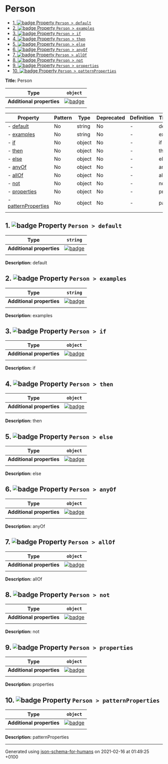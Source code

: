 # Person

- [1. ![badge](https://img.shields.io/badge/Optional-yellow) Property `Person > default`](#default)
- [2. ![badge](https://img.shields.io/badge/Optional-yellow) Property `Person > examples`](#examples)
- [3. ![badge](https://img.shields.io/badge/Optional-yellow) Property `Person > if`](#if)
- [4. ![badge](https://img.shields.io/badge/Optional-yellow) Property `Person > then`](#then)
- [5. ![badge](https://img.shields.io/badge/Optional-yellow) Property `Person > else`](#else)
- [6. ![badge](https://img.shields.io/badge/Optional-yellow) Property `Person > anyOf`](#anyOf)
- [7. ![badge](https://img.shields.io/badge/Optional-yellow) Property `Person > allOf`](#allOf)
- [8. ![badge](https://img.shields.io/badge/Optional-yellow) Property `Person > not`](#not)
- [9. ![badge](https://img.shields.io/badge/Optional-yellow) Property `Person > properties`](#properties)
- [10. ![badge](https://img.shields.io/badge/Optional-yellow) Property `Person > patternProperties`](#patternProperties)

**Title:** Person

| Type                      | `object`                                                                                                             |
| ------------------------- | -------------------------------------------------------------------------------------------------------------------- |
| **Additional properties** | [![badge](https://img.shields.io/badge/Any+type--allowed-green)](# "Additional Properties of any type are allowed.") |
|                           |                                                                                                                      |

| Property                                   | Pattern | Type   | Deprecated | Definition | Title/Description |
| ------------------------------------------ | ------- | ------ | ---------- | ---------- | ----------------- |
| - [default](#default )                     | No      | string | No         | -          | default           |
| - [examples](#examples )                   | No      | string | No         | -          | examples          |
| - [if](#if )                               | No      | object | No         | -          | if                |
| - [then](#then )                           | No      | object | No         | -          | then              |
| - [else](#else )                           | No      | object | No         | -          | else              |
| - [anyOf](#anyOf )                         | No      | object | No         | -          | anyOf             |
| - [allOf](#allOf )                         | No      | object | No         | -          | allOf             |
| - [not](#not )                             | No      | object | No         | -          | not               |
| - [properties](#properties )               | No      | object | No         | -          | properties        |
| - [patternProperties](#patternProperties ) | No      | object | No         | -          | patternProperties |
|                                            |         |        |            |            |                   |

## <a name="default"></a>1. ![badge](https://img.shields.io/badge/Optional-yellow) Property `Person > default`

| Type                      | `string`                                                                                                             |
| ------------------------- | -------------------------------------------------------------------------------------------------------------------- |
| **Additional properties** | [![badge](https://img.shields.io/badge/Any+type--allowed-green)](# "Additional Properties of any type are allowed.") |
|                           |                                                                                                                      |

**Description:** default

## <a name="examples"></a>2. ![badge](https://img.shields.io/badge/Optional-yellow) Property `Person > examples`

| Type                      | `string`                                                                                                             |
| ------------------------- | -------------------------------------------------------------------------------------------------------------------- |
| **Additional properties** | [![badge](https://img.shields.io/badge/Any+type--allowed-green)](# "Additional Properties of any type are allowed.") |
|                           |                                                                                                                      |

**Description:** examples

## <a name="if"></a>3. ![badge](https://img.shields.io/badge/Optional-yellow) Property `Person > if`

| Type                      | `object`                                                                                                             |
| ------------------------- | -------------------------------------------------------------------------------------------------------------------- |
| **Additional properties** | [![badge](https://img.shields.io/badge/Any+type--allowed-green)](# "Additional Properties of any type are allowed.") |
|                           |                                                                                                                      |

**Description:** if

## <a name="then"></a>4. ![badge](https://img.shields.io/badge/Optional-yellow) Property `Person > then`

| Type                      | `object`                                                                                                             |
| ------------------------- | -------------------------------------------------------------------------------------------------------------------- |
| **Additional properties** | [![badge](https://img.shields.io/badge/Any+type--allowed-green)](# "Additional Properties of any type are allowed.") |
|                           |                                                                                                                      |

**Description:** then

## <a name="else"></a>5. ![badge](https://img.shields.io/badge/Optional-yellow) Property `Person > else`

| Type                      | `object`                                                                                                             |
| ------------------------- | -------------------------------------------------------------------------------------------------------------------- |
| **Additional properties** | [![badge](https://img.shields.io/badge/Any+type--allowed-green)](# "Additional Properties of any type are allowed.") |
|                           |                                                                                                                      |

**Description:** else

## <a name="anyOf"></a>6. ![badge](https://img.shields.io/badge/Optional-yellow) Property `Person > anyOf`

| Type                      | `object`                                                                                                             |
| ------------------------- | -------------------------------------------------------------------------------------------------------------------- |
| **Additional properties** | [![badge](https://img.shields.io/badge/Any+type--allowed-green)](# "Additional Properties of any type are allowed.") |
|                           |                                                                                                                      |

**Description:** anyOf

## <a name="allOf"></a>7. ![badge](https://img.shields.io/badge/Optional-yellow) Property `Person > allOf`

| Type                      | `object`                                                                                                             |
| ------------------------- | -------------------------------------------------------------------------------------------------------------------- |
| **Additional properties** | [![badge](https://img.shields.io/badge/Any+type--allowed-green)](# "Additional Properties of any type are allowed.") |
|                           |                                                                                                                      |

**Description:** allOf

## <a name="not"></a>8. ![badge](https://img.shields.io/badge/Optional-yellow) Property `Person > not`

| Type                      | `object`                                                                                                             |
| ------------------------- | -------------------------------------------------------------------------------------------------------------------- |
| **Additional properties** | [![badge](https://img.shields.io/badge/Any+type--allowed-green)](# "Additional Properties of any type are allowed.") |
|                           |                                                                                                                      |

**Description:** not

## <a name="properties"></a>9. ![badge](https://img.shields.io/badge/Optional-yellow) Property `Person > properties`

| Type                      | `object`                                                                                                             |
| ------------------------- | -------------------------------------------------------------------------------------------------------------------- |
| **Additional properties** | [![badge](https://img.shields.io/badge/Any+type--allowed-green)](# "Additional Properties of any type are allowed.") |
|                           |                                                                                                                      |

**Description:** properties

## <a name="patternProperties"></a>10. ![badge](https://img.shields.io/badge/Optional-yellow) Property `Person > patternProperties`

| Type                      | `object`                                                                                                             |
| ------------------------- | -------------------------------------------------------------------------------------------------------------------- |
| **Additional properties** | [![badge](https://img.shields.io/badge/Any+type--allowed-green)](# "Additional Properties of any type are allowed.") |
|                           |                                                                                                                      |

**Description:** patternProperties

----------------------------------------------------------------------------------------------------------------------------
Generated using [json-schema-for-humans](https://github.com/coveooss/json-schema-for-humans) on 2021-02-16 at 01:49:25 +0100
